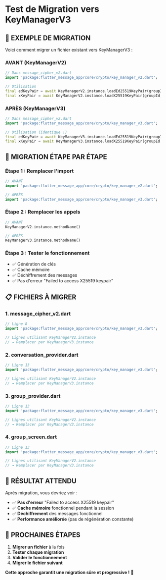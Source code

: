 # Test de Migration vers KeyManagerV3

## 🧪 **EXEMPLE DE MIGRATION**

Voici comment migrer un fichier existant vers KeyManagerV3 :

### **AVANT (KeyManagerV2)**
```dart
// Dans message_cipher_v2.dart
import 'package:flutter_message_app/core/crypto/key_manager_v2.dart';

// Utilisation
final edKeyPair = await KeyManagerV2.instance.loadEd25519KeyPair(groupId, deviceId);
final xKeyPair = await KeyManagerV2.instance.loadX25519KeyPair(groupId, deviceId);
```

### **APRÈS (KeyManagerV3)**
```dart
// Dans message_cipher_v2.dart
import 'package:flutter_message_app/core/crypto/key_manager_v3.dart';

// Utilisation (identique !)
final edKeyPair = await KeyManagerV3.instance.loadEd25519KeyPair(groupId, deviceId);
final xKeyPair = await KeyManagerV3.instance.loadX25519KeyPair(groupId, deviceId);
```

## 🔧 **MIGRATION ÉTAPE PAR ÉTAPE**

### **Étape 1 : Remplacer l'import**
```dart
// AVANT
import 'package:flutter_message_app/core/crypto/key_manager_v2.dart';

// APRÈS
import 'package:flutter_message_app/core/crypto/key_manager_v3.dart';
```

### **Étape 2 : Remplacer les appels**
```dart
// AVANT
KeyManagerV2.instance.methodName()

// APRÈS
KeyManagerV3.instance.methodName()
```

### **Étape 3 : Tester le fonctionnement**
- ✅ Génération de clés
- ✅ Cache mémoire
- ✅ Déchiffrement des messages
- ✅ Pas d'erreur "Failed to access X25519 keypair"

## 📋 **FICHIERS À MIGRER**

### **1. message_cipher_v2.dart**
```dart
// Ligne 8
import 'package:flutter_message_app/core/crypto/key_manager_v3.dart';

// Lignes utilisant KeyManagerV2.instance
// → Remplacer par KeyManagerV3.instance
```

### **2. conversation_provider.dart**
```dart
// Ligne 13
import 'package:flutter_message_app/core/crypto/key_manager_v3.dart';

// Lignes utilisant KeyManagerV2.instance
// → Remplacer par KeyManagerV3.instance
```

### **3. group_provider.dart**
```dart
// Ligne 13
import 'package:flutter_message_app/core/crypto/key_manager_v3.dart';

// Lignes utilisant KeyManagerV2.instance
// → Remplacer par KeyManagerV3.instance
```

### **4. group_screen.dart**
```dart
// Ligne 13
import 'package:flutter_message_app/core/crypto/key_manager_v3.dart';

// Lignes utilisant KeyManagerV2.instance
// → Remplacer par KeyManagerV3.instance
```

## 🎯 **RÉSULTAT ATTENDU**

Après migration, vous devriez voir :
- ✅ **Pas d'erreur** "Failed to access X25519 keypair"
- ✅ **Cache mémoire** fonctionnel pendant la session
- ✅ **Déchiffrement** des messages fonctionnel
- ✅ **Performance améliorée** (pas de régénération constante)

## 🚀 **PROCHAINES ÉTAPES**

1. **Migrer un fichier** à la fois
2. **Tester chaque migration**
3. **Valider le fonctionnement**
4. **Migrer le fichier suivant**

**Cette approche garantit une migration sûre et progressive !** 🎯
